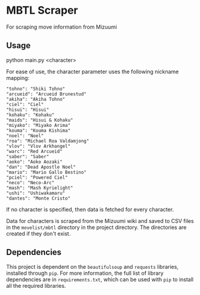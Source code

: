 # MBTL Scraper
For scraping move information from Mizuumi

## Usage
python main.py \<character>

For ease of use, the character parameter uses the following nickname mapping:
```
"tohno": "Shiki Tohno"
"arcueid": "Arcueid Brunestud"
"akiha": "Akiha Tohno"
"ciel": "Ciel"
"hisui": "Hisui"
"kohaku": "Kohaku"
"maids": "Hisui & Kohaku"
"miyako": "Miyako Arima"
"kouma": "Kouma Kishima"
"noel": "Noel"
"roa": "Michael Roa Valdamjong"
"vlov": "Vlov Arkhangel"
"warc": "Red Arcueid"
"saber": "Saber"
"aoko": "Aoko Aozaki"
"dan": "Dead Apostle Noel"
"mario": "Mario Gallo Bestino"
"pciel": "Powered Ciel"
"neco": "Neco-Arc"
"mash": "Mash Kyrielight"
"ushi": "Ushiwakamaru"
"dantes": "Monte Cristo"
```

If no character is specified, then data is fetched for every character.

Data for characters is scraped from the Mizuumi wiki and saved to CSV files in 
the `movelist/mbtl` directory in the project directory. The directories are 
created if they don't exist.

## Dependencies
This project is dependent on the `beautifulsoup` and `requests` libraries, 
installed through `pip`. For more information, the full list of library 
dependencies are in `requirements.txt`, which can be used with `pip` to install 
all the required libraries.